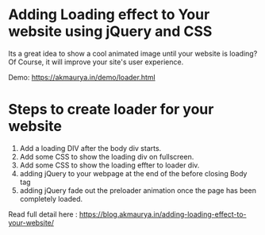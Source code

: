 # Adding Loading effect to Your website using jQuery and CSS

Its a great idea to show a cool animated image until your website is loading? Of Course, it will improve your site's user experience.

Demo: https://akmaurya.in/demo/loader.html

# Steps to create loader for your website

1. Add a loading DIV after the body div starts.
2. Add some CSS to show the loading div on fullscreen.
3. Add some CSS to show the loading effter to loader div.
4. adding jQuery to your webpage at the end of the before closing Body tag
5. adding jQuery fade out the preloader animation once the page has been completely loaded.


Read full detail here : https://blog.akmaurya.in/adding-loading-effect-to-your-website/

